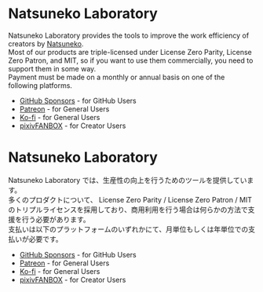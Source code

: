 # Natsuneko Laboratory

Natsuneko Laboratory provides the tools to improve the work efficiency of creators by [Natsuneko](https://twitter.com/6jz).  
Most of our products are triple-licensed under License Zero Parity, License Zero Patron, and MIT, so if you want to use them commercially, you need to support them in some way.  
Payment must be made on a monthly or annual basis on one of the following platforms.

* [GitHub Sponsors](https://github.com/mika-f) - for GitHub Users
* [Patreon](https://www.patreon.com/natsuneko_vrc) - for General Users
* [Ko-fi](https://ko-fi.com/natsuneko) - for General Users
* [pixivFANBOX](https://natsuneko.fanbox.cc/) - for Creator Users


# Natsuneko Laboratory

Natsuneko Laboratory では、生産性の向上を行うためのツールを提供しています。  
多くのプロダクトについて、 License Zero Parity / License Zero Patron / MIT のトリプルライセンスを採用しており、商用利用を行う場合は何らかの方法で支援を行う必要があります。  
支払いは以下のプラットフォームのいずれかにて、月単位もしくは年単位での支払いが必要です。

* [GitHub Sponsors](https://github.com/mika-f) - for GitHub Users
* [Patreon](https://www.patreon.com/natsuneko_vrc) - for General Users
* [Ko-fi](https://ko-fi.com/natsunekoe) - for General Users
* [pixivFANBOX](https://natsuneko.fanbox.cc/) - for Creator Users
